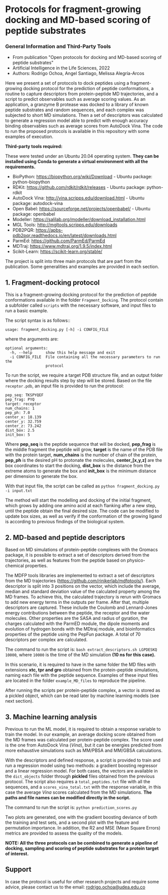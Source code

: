 # Protocols for fragment-growing docking and MD-based scoring of peptide substrates

### General Information and Third-Party Tools

- From publication "Open protocols for docking and MD-based scoring of peptide substrates"
- Artificial Intelligence in the Life Sciences, 2022
- Authors: Rodrigo Ochoa, Angel Santiago, Melissa Alegría-Arcos

Here we present a set of protocols to dock peptides using a fragment-growing docking protocol for the prediction of peptide conformations, a routine to capture descriptors from protein-peptide MD trajectories, and a script to predict observables such as average scoring values. As an application, a granzyme B protease was docked to a library of known peptide substrates and random sequences, and each complex was subjected to short MD simulations. Then a set of descriptors was calculated to generate a regression model able to predict with enough accuracy binding observables such as average scores from AutoDock Vina. The code to run the proposed protocols is available in this repository with some examples of execution.

**Third-party tools required:**

These were tested under an Ubuntu 20.04 operating system. **They can be installed using Conda to generate a virtual environment with all the requirements.**

- BioPython: https://biopython.org/wiki/Download - Ubuntu package: python-biopython
- RDKit: https://github.com/rdkit/rdkit/releases - Ubuntu package: python-rdkit
- AutoDock Vina: http://vina.scripps.edu/download.html - Ubuntu package: autodock-vina
- Open Babel: https://sourceforge.net/projects/openbabel/ - Ubuntu package: openbabel
- Modeller: https://salilab.org/modeller/download_installation.html
- MGL Tools: http://mgltools.scripps.edu/downloads
- PDB2PQR: https://apbs-pdb2pqr.readthedocs.io/en/latest/downloads.html
- ParmEd: https://github.com/ParmEd/ParmEd
- MDTraj: https://www.mdtraj.org/1.9.5/index.html
- Scikit-Learn: https://scikit-learn.org/stable/

The project is split into three main protocols that are part from the publication. Some generalities and examples are provided in each section.

## 1. Fragment-docking protocol

This is a fragment-growing docking protocol for the prediction of peptide conformations available in the folder `Fragment_Docking`. The protocol contain a subfolder called `scripts` with the necessary software, and input files to run a basic example.

The script syntax is as follows::

`usage: fragment_docking.py [-h] -i CONFIG_FILE`

where the arguments are:

```
optional arguments:
  -h, --help      show this help message and exit
  -i CONFIG_FILE  File containing all the necessary parameters to run the
                  protocol
 ```
To run the script, we require a target PDB structure file, and an output folder where the docking results step by step will be stored. Based on the file `receptor.pdb`, an input file is provided to run the protocol:

```
pep_seq: TKSPYQEF
pep_frag: PYQ
target: receptor
num_chains: 1
pep_ph: 7.0
center_x: 18.139
center_y: 32.759
center_z: 73.242
dist_box: 2.5
init_box: 5
```

Where **pep_seq** is the peptide sequence that will be docked, **pep_frag** is the middle fragment the peptide will grow, **target** is the name of the PDB file with the protein target, **num_chains** is the number of chain of the protein, **pep_ph** is the desired pH to protonate the molecules, **center_[x,y,z]** are the box coordinates to start the docking, **dist_box** is the distance from the extreme atoms to generate the box and **init_box** is the minimum distance per dimension to generate the box.

With that input file, the script can be called as `python fragment_docking.py -i input.txt`

The method will start the modelling and docking of the initial fragment, which grows by adding one amino acid at each flanking after a new step, until the peptide obtain the final desired size. The code can be modified to update box sizes, as well as verify if the conformation of the growing ligand is according to previous findings of the biological system.

## 2. MD-based and peptide descriptors

Based on MD simulations of protein-peptide complexes with the Gromacs package, it is possible to extract a set of descriptors derived from the trajectories, as well as features from the peptide based on physico-chemical properties.

The MDFP tools libraries are implemented to extract a set of descriptors from the MD trajectories (https://github.com/rinikerlab/mdfptools/). Each descriptor is split into 3 positions on the vector, which include the average, median and standard deviation value of the calculated property among the MD frames. To achieve this, the calculated trajectory is rerun with Gromacs to add new energy terms in the outputs per frame. After that, multiple descriptors are captured. These include the Coulomb and Lennard-Jones energy contributions between the peptide, the receptor and the water molecules. Other properties are the SASA and radius of gyration, the charges calculated with the ParmED module, the dipole moments and evolution of hydrogen bonds with the MDtraj module, and bioinformatics properties of the peptide using the PepFun package. A total of 70 descriptors per complex are calculated.

The command to run the script is: `bash extract_descriptors.sh LGPDESKQ 10000`, where `10000` is the time of the MD simulation **(10 ns for this case).**

In this scenario, it is required to have in the same folder the MD files with extensions **xtc, tpr and gro** obtained from the protein-peptide simulations, naming each file with the peptide sequence. Examples of these input files are located in the folder `example_MD_files` to reproduce the pipeline.

After running the scripts per protein-peptide complex, a vector is stored as a pickled object, which can be read later by machine learning models (see next section).

## 3. Machine learning analysis

Previous to run the ML model, it is required to obtain a response variable to train the model. In our example, an average docking score obtained from the MD frames was calculated per protein-peptide complex. The score used is the one from AutoDock Vina (*Vina*), but it can be energies predicted from more exhaustive simulations such as MM/PBSA and MM/GBSA calculations.

With the descriptors and defined response, a script is provided to train and run a regression model using two methods: a gradient boosting regressor and a linear regression model. For both cases, the vectors are available in the `dict_objects` folder through **pickled** files obtained from the previous protocol. The script also requires a `total_peptides.txt` file with all the sequences, and a `scores_vina_total.txt` with the response variable, in this case the average *Vina* scores calculated from the MD simulations. **The paths and file names can be modified directly in the script.**

The command to run the script is: `python prediction_scores.py`

Two plots are generated, one with the gradient boosting deviance of both the training and test sets, and a second plot with the feature and permutation importance. In addition, the R2 and MSE (Mean Square Errors) metrics are provided to assess the quality of the models.

**NOTE: All the three protocols can be combined to generate a pipeline of docking, sampling and scoring of peptide substrates for a protein target of interest.**

## Support

In case the protocol is useful for other research projects and require some advice, please contact us to the email: rodrigo.ochoa@udea.edu.co
